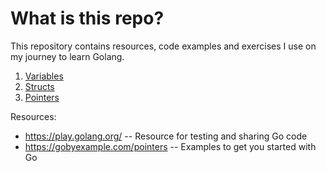 # What is this repo?

This repository contains resources, code examples and exercises I use on my journey to learn Golang.

1. [Variables](https://github.com/ysrg/learn_go/blob/master/src/1%20-%20variables)
2. [Structs](https://github.com/ysrg/learn_go/tree/master/src/2%20-%20structs)
3. [Pointers](https://github.com/ysrg/learn_go/tree/master/src/3%20-%20pointers)

Resources:

* https://play.golang.org/  -- Resource for testing and sharing Go code
* https://gobyexample.com/pointers -- Examples to get you started with Go
